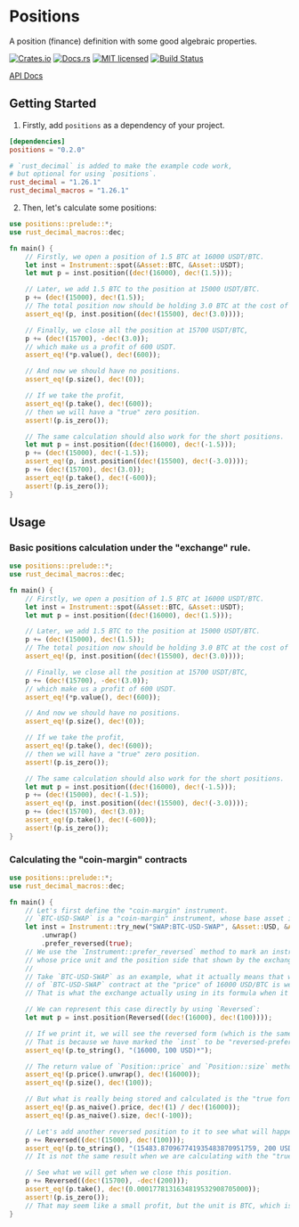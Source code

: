 # Positions

A position (finance) definition with some good algebraic properties.

[![Crates.io][crates-badge]][crates-url]
[![Docs.rs][docsrs-badge]][docsrs-url]
[![MIT licensed][mit-badge]][mit-url]
[![Build Status][actions-badge]][actions-url]

[API Docs][docsrs-url]

[crates-badge]: https://img.shields.io/crates/v/positions.svg
[crates-url]: https://crates.io/crates/positions
[docsrs-badge]: https://img.shields.io/docsrs/positions
[docsrs-url]: https://docs.rs/positions/latest/positions
[mit-badge]: https://img.shields.io/badge/license-MIT-blue.svg
[mit-url]: https://github.com/Nouzan/positions/blob/master/LICENSE
[actions-badge]: https://github.com/Nouzan/positions/workflows/CI/badge.svg
[actions-url]: https://github.com/Nouzan/positions/actions?query=workflow%3ACI+branch%3Amain

## Getting Started

1. Firstly, add `positions` as a dependency of your project.

```toml
[dependencies]
positions = "0.2.0"

# `rust_decimal` is added to make the example code work,
# but optional for using `positions`.
rust_decimal = "1.26.1"
rust_decimal_macros = "1.26.1"
```

2. Then, let's calculate some positions:

```rust
use positions::prelude::*;
use rust_decimal_macros::dec;

fn main() {
    // Firstly, we open a position of 1.5 BTC at 16000 USDT/BTC.
    let inst = Instrument::spot(&Asset::BTC, &Asset::USDT);
    let mut p = inst.position((dec!(16000), dec!(1.5)));

    // Later, we add 1.5 BTC to the position at 15000 USDT/BTC.
    p += (dec!(15000), dec!(1.5));
    // The total position now should be holding 3.0 BTC at the cost of 1550 USDT/BTC.
    assert_eq!(p, inst.position((dec!(15500), dec!(3.0))));

    // Finally, we close all the position at 15700 USDT/BTC,
    p += (dec!(15700), -dec!(3.0));
    // which make us a profit of 600 USDT.
    assert_eq!(*p.value(), dec!(600));

    // And now we should have no positions.
    assert_eq!(p.size(), dec!(0));

    // If we take the profit,
    assert_eq!(p.take(), dec!(600));
    // then we will have a "true" zero position.
    assert!(p.is_zero());

    // The same calculation should also work for the short positions.
    let mut p = inst.position((dec!(16000), dec!(-1.5)));
    p += (dec!(15000), dec!(-1.5));
    assert_eq!(p, inst.position((dec!(15500), dec!(-3.0))));
    p += (dec!(15700), dec!(3.0));
    assert_eq!(p.take(), dec!(-600));
    assert!(p.is_zero());
}
```

## Usage
### Basic positions calculation under the "exchange" rule.
```rust
use positions::prelude::*;
use rust_decimal_macros::dec;

fn main() {
    // Firstly, we open a position of 1.5 BTC at 16000 USDT/BTC.
    let inst = Instrument::spot(&Asset::BTC, &Asset::USDT);
    let mut p = inst.position((dec!(16000), dec!(1.5)));

    // Later, we add 1.5 BTC to the position at 15000 USDT/BTC.
    p += (dec!(15000), dec!(1.5));
    // The total position now should be holding 3.0 BTC at the cost of 1550 USDT/BTC.
    assert_eq!(p, inst.position((dec!(15500), dec!(3.0))));

    // Finally, we close all the position at 15700 USDT/BTC,
    p += (dec!(15700), -dec!(3.0));
    // which make us a profit of 600 USDT.
    assert_eq!(*p.value(), dec!(600));

    // And now we should have no positions.
    assert_eq!(p.size(), dec!(0));

    // If we take the profit,
    assert_eq!(p.take(), dec!(600));
    // then we will have a "true" zero position.
    assert!(p.is_zero());

    // The same calculation should also work for the short positions.
    let mut p = inst.position((dec!(16000), dec!(-1.5)));
    p += (dec!(15000), dec!(-1.5));
    assert_eq!(p, inst.position((dec!(15500), dec!(-3.0))));
    p += (dec!(15700), dec!(3.0));
    assert_eq!(p.take(), dec!(-600));
    assert!(p.is_zero());
}
```
### Calculating the "coin-margin" contracts
```rust
use positions::prelude::*;
use rust_decimal_macros::dec;

fn main() {
    // Let's first define the "coin-margin" instrument.
    // `BTC-USD-SWAP` is a "coin-margin" instrument, whose base asset is `USD`.
    let inst = Instrument::try_new("SWAP:BTC-USD-SWAP", &Asset::USD, &Asset::BTC)
        .unwrap()
        .prefer_reversed(true);
    // We use the `Instrument::prefer_reversed` method to mark an instrument as a reversed instrument,
    // whose price unit and the position side that shown by the exchange (and `positions`) are actually reversed.
    //
    // Take `BTC-USD-SWAP` as an example, what it actually means that we are holding a $100 "long" position
    // of `BTC-USD-SWAP` contract at the "price" of 16000 USD/BTC is we short $100 at the price of (1/16000) BTC/USD.
    // That is what the exchange actually using in its formula when it calculates your total position as well as your profit.

    // We can represent this case directly by using `Reversed`:
    let mut p = inst.position(Reversed((dec!(16000), dec!(100))));

    // If we print it, we will see the reversed form (which is the same as what you see in the exchange) of the position.
    // That is because we have marked the `inst` to be "reversed-preferring".
    assert_eq!(p.to_string(), "(16000, 100 USD)*");

    // The return value of `Position::price` and `Position::size` methods also respect this setting.
    assert_eq!(p.price().unwrap(), dec!(16000));
    assert_eq!(p.size(), dec!(100));

    // But what is really being stored and calculated is the "true form".
    assert_eq!(p.as_naive().price, dec!(1) / dec!(16000));
    assert_eq!(p.as_naive().size, dec!(-100));

    // Let's add another reversed position to it to see what will happen.
    p += Reversed((dec!(15000), dec!(100)));
    assert_eq!(p.to_string(), "(15483.870967741935483870951759, 200 USD)*");
    // It is not the same result when we are calculating with the "true form", but this is the right answer.

    // See what we will get when we close this position.
    p += Reversed((dec!(15700), -dec!(200)));
    assert_eq!(p.take(), dec!(0.0001778131634819532908705000));
    assert!(p.is_zero());
    // That may seem like a small profit, but the unit is BTC, which is actually not small.
}
```